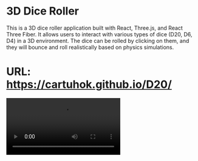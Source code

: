 # 3D Dice Roller

This is a 3D dice roller application built with React, Three.js, and React Three Fiber. It allows users to interact with various types of dice (D20, D6, D4) in a 3D environment. The dice can be rolled by clicking on them, and they will bounce and roll realistically based on physics simulations.

# URL: https://cartuhok.github.io/D20/

<video src="https://i.imgur.com/qOktw7O.mp4" />

## Features

- Interactive 3D dice rolling simulation
- Support for different types of dice: D20, D6, D4
- Realistic physics using the Rapier physics engine
- Texture selector to change the appearance of the dice
- Camera follows the dice as they roll
- Automatic reset of dice position when they fall off the platform

## Technologies Used

- React
- Three.js
- React Three Fiber
- React Three Drei
- Rapier physics engine
- Zustand for state management
